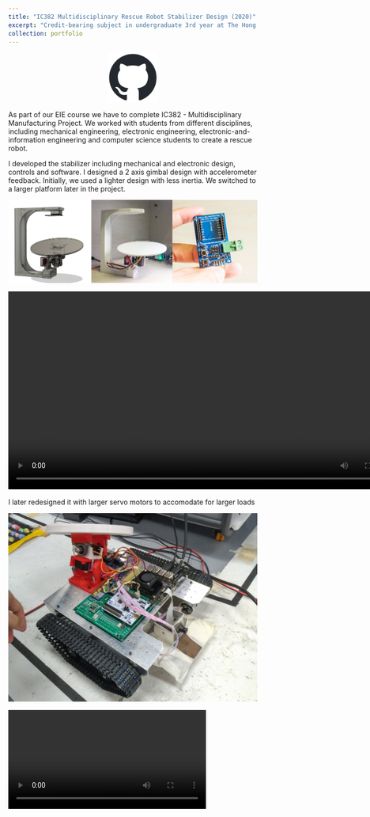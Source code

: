 ```yaml
---
title: "IC382 Multidisciplinary Rescue Robot Stabilizer Design (2020)"
excerpt: "Credit-bearing subject in undergraduate 3rd year at The Hong Kong Polytechnic University <br/><img src='/images/portfolio/ic382_4.jpg' width='600'>"
collection: portfolio
---
```


<div style="width:100%;text-align:center;">
<a href="https://github.com/Yeok-c/IC382_ESP32CAM"> <img src="/images/github-mark.png" width="100"> </a>
</div>

As part of our EIE course we have to complete IC382 - Multidisciplinary Manufacturing Project. We worked with students from different disciplines, including mechanical engineering, electronic engineering, electronic-and-information engineering and computer science students to create a rescue robot. 

I developed the stabilizer including mechanical and electronic design, controls and software. I designed a 2 axis gimbal design with accelerometer feedback. Initially, we used a lighter design with less inertia. We switched to a larger platform later in the project. 

![First lighter and smaller version](/images/portfolio/ic382_1.jpg)

<video src="/images/portfolio/ic382_2.mp4" controls width="800" title="First version of stabilizer, with real-time visual feedback for PID tuning"></video>

I later redesigned it with larger servo motors to accomodate for larger loads 

![Second version of stabilizer](/images/portfolio/ic382_4.jpg)

<video src="/images/portfolio/ic382_5.mp4" controls width="400" title="Exploded view of 3D CAD for second version of stabilizer"></video>
